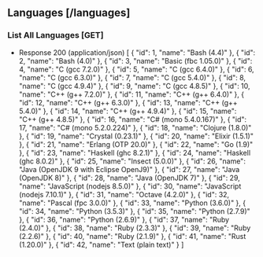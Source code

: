 ## Languages [/languages]
### List All Languages [GET]
+ Response 200 (application/json)
    [
        {
            "id": 1,
            "name": "Bash (4.4)"
        },
        {
            "id": 2,
            "name": "Bash (4.0)"
        },
        {
            "id": 3,
            "name": "Basic (fbc 1.05.0)"
        },
        {
            "id": 4,
            "name": "C (gcc 7.2.0)"
        },
        {
            "id": 5,
            "name": "C (gcc 6.4.0)"
        },
        {
            "id": 6,
            "name": "C (gcc 6.3.0)"
        },
        {
            "id": 7,
            "name": "C (gcc 5.4.0)"
        },
        {
            "id": 8,
            "name": "C (gcc 4.9.4)"
        },
        {
            "id": 9,
            "name": "C (gcc 4.8.5)"
        },
        {
            "id": 10,
            "name": "C++ (g++ 7.2.0)"
        },
        {
            "id": 11,
            "name": "C++ (g++ 6.4.0)"
        },
        {
            "id": 12,
            "name": "C++ (g++ 6.3.0)"
        },
        {
            "id": 13,
            "name": "C++ (g++ 5.4.0)"
        },
        {
            "id": 14,
            "name": "C++ (g++ 4.9.4)"
        },
        {
            "id": 15,
            "name": "C++ (g++ 4.8.5)"
        },
        {
            "id": 16,
            "name": "C# (mono 5.4.0.167)"
        },
        {
            "id": 17,
            "name": "C# (mono 5.2.0.224)"
        },
        {
            "id": 18,
            "name": "Clojure (1.8.0)"
        },
        {
            "id": 19,
            "name": "Crystal (0.23.1)"
        },
        {
            "id": 20,
            "name": "Elixir (1.5.1)"
        },
        {
            "id": 21,
            "name": "Erlang (OTP 20.0)"
        },
        {
            "id": 22,
            "name": "Go (1.9)"
        },
        {
            "id": 23,
            "name": "Haskell (ghc 8.2.1)"
        },
        {
            "id": 24,
            "name": "Haskell (ghc 8.0.2)"
        },
        {
            "id": 25,
            "name": "Insect (5.0.0)"
        },
        {
            "id": 26,
            "name": "Java (OpenJDK 9 with Eclipse OpenJ9)"
        },
        {
            "id": 27,
            "name": "Java (OpenJDK 8)"
        },
        {
            "id": 28,
            "name": "Java (OpenJDK 7)"
        },
        {
            "id": 29,
            "name": "JavaScript (nodejs 8.5.0)"
        },
        {
            "id": 30,
            "name": "JavaScript (nodejs 7.10.1)"
        },
        {
            "id": 31,
            "name": "Octave (4.2.0)"
        },
        {
            "id": 32,
            "name": "Pascal (fpc 3.0.0)"
        },
        {
            "id": 33,
            "name": "Python (3.6.0)"
        },
        {
            "id": 34,
            "name": "Python (3.5.3)"
        },
        {
            "id": 35,
            "name": "Python (2.7.9)"
        },
        {
            "id": 36,
            "name": "Python (2.6.9)"
        },
        {
            "id": 37,
            "name": "Ruby (2.4.0)"
        },
        {
            "id": 38,
            "name": "Ruby (2.3.3)"
        },
        {
            "id": 39,
            "name": "Ruby (2.2.6)"
        },
        {
            "id": 40,
            "name": "Ruby (2.1.9)"
        },
        {
            "id": 41,
            "name": "Rust (1.20.0)"
        },
        {
            "id": 42,
            "name": "Text (plain text)"
        }
    ]
